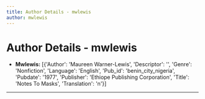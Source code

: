 ```yaml
---
title: Author Details - mwlewis
author: mwlewis
---
```


# Author Details - mwlewis

<ul>
    <li><strong>Mwlewis:</strong> [{'Author': 'Maureen Warner-Lewis', 'Descriptor': '', 'Genre': 'Nonfiction', 'Language': 'English', 'Pub_id': 'benin_city_nigeria', 'Pubdate': '1977', 'Publisher': 'Ethiope Publishing Corporation', 'Title': 'Notes To Masks', 'Translation': 'n'}]</li>
</ul>
<hr>